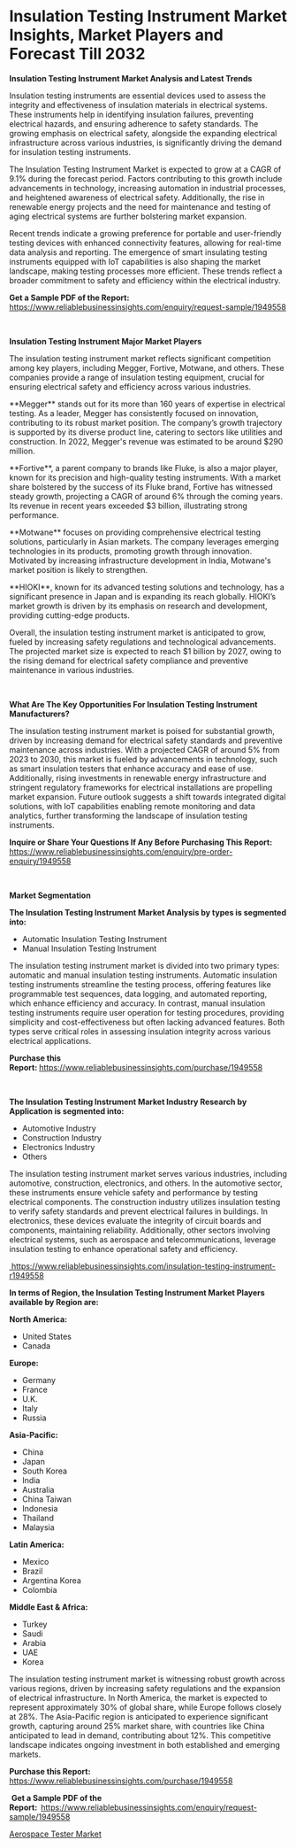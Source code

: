 <p><h1>Insulation Testing Instrument Market Insights, Market Players and Forecast Till 2032</h1></p><p><strong>Insulation Testing Instrument Market Analysis and Latest Trends</strong></p>
<p><p>Insulation testing instruments are essential devices used to assess the integrity and effectiveness of insulation materials in electrical systems. These instruments help in identifying insulation failures, preventing electrical hazards, and ensuring adherence to safety standards. The growing emphasis on electrical safety, alongside the expanding electrical infrastructure across various industries, is significantly driving the demand for insulation testing instruments.</p><p>The Insulation Testing Instrument Market is expected to grow at a CAGR of 9.1% during the forecast period. Factors contributing to this growth include advancements in technology, increasing automation in industrial processes, and heightened awareness of electrical safety. Additionally, the rise in renewable energy projects and the need for maintenance and testing of aging electrical systems are further bolstering market expansion. </p><p>Recent trends indicate a growing preference for portable and user-friendly testing devices with enhanced connectivity features, allowing for real-time data analysis and reporting. The emergence of smart insulating testing instruments equipped with IoT capabilities is also shaping the market landscape, making testing processes more efficient. These trends reflect a broader commitment to safety and efficiency within the electrical industry.</p></p>
<p><strong>Get a Sample PDF of the Report:&nbsp;</strong> <a href="https://www.reliablebusinessinsights.com/enquiry/request-sample/1949558?utm_campaign=2220&utm_medium=2&utm_source=Github&utm_content=ia&utm_term=18022025&utm_id=insulation-testing-instrument">https://www.reliablebusinessinsights.com/enquiry/request-sample/1949558</a></p>
<p>&nbsp;</p>
<p><strong>Insulation Testing Instrument Major Market Players</strong></p>
<p><p>The insulation testing instrument market reflects significant competition among key players, including Megger, Fortive, Motwane, and others. These companies provide a range of insulation testing equipment, crucial for ensuring electrical safety and efficiency across various industries.</p><p>**Megger** stands out for its more than 160 years of expertise in electrical testing. As a leader, Megger has consistently focused on innovation, contributing to its robust market position. The company’s growth trajectory is supported by its diverse product line, catering to sectors like utilities and construction. In 2022, Megger's revenue was estimated to be around $290 million.</p><p>**Fortive**, a parent company to brands like Fluke, is also a major player, known for its precision and high-quality testing instruments. With a market share bolstered by the success of its Fluke brand, Fortive has witnessed steady growth, projecting a CAGR of around 6% through the coming years. Its revenue in recent years exceeded $3 billion, illustrating strong performance.</p><p>**Motwane** focuses on providing comprehensive electrical testing solutions, particularly in Asian markets. The company leverages emerging technologies in its products, promoting growth through innovation. Motivated by increasing infrastructure development in India, Motwane's market position is likely to strengthen.</p><p>**HIOKI**, known for its advanced testing solutions and technology, has a significant presence in Japan and is expanding its reach globally. HIOKI’s market growth is driven by its emphasis on research and development, providing cutting-edge products.</p><p>Overall, the insulation testing instrument market is anticipated to grow, fueled by increasing safety regulations and technological advancements. The projected market size is expected to reach $1 billion by 2027, owing to the rising demand for electrical safety compliance and preventive maintenance in various industries.</p></p>
<p>&nbsp;</p>
<p><strong>What Are The Key Opportunities For Insulation Testing Instrument Manufacturers?</strong></p>
<p><p>The insulation testing instrument market is poised for substantial growth, driven by increasing demand for electrical safety standards and preventive maintenance across industries. With a projected CAGR of around 5% from 2023 to 2030, this market is fueled by advancements in technology, such as smart insulation testers that enhance accuracy and ease of use. Additionally, rising investments in renewable energy infrastructure and stringent regulatory frameworks for electrical installations are propelling market expansion. Future outlook suggests a shift towards integrated digital solutions, with IoT capabilities enabling remote monitoring and data analytics, further transforming the landscape of insulation testing instruments.</p></p>
<p><strong>Inquire or Share Your Questions If Any Before Purchasing This Report:</strong> <a href="https://www.reliablebusinessinsights.com/enquiry/pre-order-enquiry/1949558?utm_campaign=2220&utm_medium=2&utm_source=Github&utm_content=ia&utm_term=18022025&utm_id=insulation-testing-instrument">https://www.reliablebusinessinsights.com/enquiry/pre-order-enquiry/1949558</a></p>
<p>&nbsp;</p>
<p><strong>Market Segmentation</strong></p>
<p><strong>The Insulation Testing Instrument Market Analysis by types is segmented into:</strong></p>
<p><ul><li>Automatic Insulation Testing Instrument</li><li>Manual Insulation Testing Instrument</li></ul></p>
<p><p>The insulation testing instrument market is divided into two primary types: automatic and manual insulation testing instruments. Automatic insulation testing instruments streamline the testing process, offering features like programmable test sequences, data logging, and automated reporting, which enhance efficiency and accuracy. In contrast, manual insulation testing instruments require user operation for testing procedures, providing simplicity and cost-effectiveness but often lacking advanced features. Both types serve critical roles in assessing insulation integrity across various electrical applications.</p></p>
<p><strong>Purchase this Report:&nbsp;</strong><a href="https://www.reliablebusinessinsights.com/purchase/1949558?utm_campaign=2220&utm_medium=2&utm_source=Github&utm_content=ia&utm_term=18022025&utm_id=insulation-testing-instrument">https://www.reliablebusinessinsights.com/purchase/1949558</a></p>
<p>&nbsp;</p>
<p><strong>The Insulation Testing Instrument Market Industry Research by Application is segmented into:</strong></p>
<p><ul><li>Automotive Industry</li><li>Construction Industry</li><li>Electronics Industry</li><li>Others</li></ul></p>
<p><p>The insulation testing instrument market serves various industries, including automotive, construction, electronics, and others. In the automotive sector, these instruments ensure vehicle safety and performance by testing electrical components. The construction industry utilizes insulation testing to verify safety standards and prevent electrical failures in buildings. In electronics, these devices evaluate the integrity of circuit boards and components, maintaining reliability. Additionally, other sectors involving electrical systems, such as aerospace and telecommunications, leverage insulation testing to enhance operational safety and efficiency.</p></p>
<p><a href="https://www.reliablebusinessinsights.com/insulation-testing-instrument-r1949558?utm_campaign=2220&utm_medium=2&utm_source=Github&utm_content=ia&utm_term=18022025&utm_id=insulation-testing-instrument">&nbsp;https://www.reliablebusinessinsights.com/insulation-testing-instrument-r1949558</a></p>
<p><strong>In terms of Region, the Insulation Testing Instrument Market Players available by Region are:</strong></p>
<p>
    <p> <strong> North America: </strong>
        <ul>
            <li>United States</li>
            <li>Canada</li>
        </ul>
        </p> 
    <p> <strong> Europe: </strong>
        <ul>
            <li>Germany</li>
            <li>France</li>
            <li>U.K.</li>
            <li>Italy</li>
            <li>Russia</li>
        </ul>
        </p> 
    <p> <strong> Asia-Pacific: </strong>
        <ul>
            <li>China</li>
            <li>Japan</li>
            <li>South Korea</li>
            <li>India</li>
            <li>Australia</li>
            <li>China Taiwan</li>
            <li>Indonesia</li>
            <li>Thailand</li>
            <li>Malaysia</li>
        </ul>
        </p> 
    <p> <strong> Latin America: </strong>
        <ul>
            <li>Mexico</li>
            <li>Brazil</li>
            <li>Argentina Korea</li>
            <li>Colombia</li>
        </ul>
        </p> 
    <p> <strong> Middle East & Africa: </strong>
        <ul>
            <li>Turkey</li>
            <li>Saudi</li>
            <li>Arabia</li>
            <li>UAE</li>
            <li>Korea</li>
        </ul>
    </p>
    </p>
<p><p>The insulation testing instrument market is witnessing robust growth across various regions, driven by increasing safety regulations and the expansion of electrical infrastructure. In North America, the market is expected to represent approximately 30% of global share, while Europe follows closely at 28%. The Asia-Pacific region is anticipated to experience significant growth, capturing around 25% market share, with countries like China anticipated to lead in demand, contributing about 12%. This competitive landscape indicates ongoing investment in both established and emerging markets.</p></p>
<p><strong>Purchase this Report: </strong><a href="https://www.reliablebusinessinsights.com/purchase/1949558?utm_campaign=2220&utm_medium=2&utm_source=Github&utm_content=ia&utm_term=18022025&utm_id=insulation-testing-instrument">https://www.reliablebusinessinsights.com/purchase/1949558</a></p>
<p>&nbsp;<strong>Get a Sample PDF of the Report:&nbsp;&nbsp;</strong><a href="https://www.reliablebusinessinsights.com/enquiry/request-sample/1949558?utm_campaign=2220&utm_medium=2&utm_source=Github&utm_content=ia&utm_term=18022025&utm_id=insulation-testing-instrument">https://www.reliablebusinessinsights.com/enquiry/request-sample/1949558</a></p>
<p><strong></strong></p>
<p><p><a href="https://github.com/norbeludie83/Market-Research-Report-List-1/blob/main/aerospace-tester-market.md?utm_campaign=2220&utm_medium=2&utm_source=Github&utm_content=ia&utm_term=18022025&utm_id=insulation-testing-instrument">Aerospace Tester Market</a></p></p>